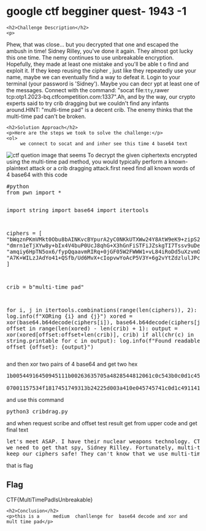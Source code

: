 
<!DOCTYPE html>
<html>

<body>
    <h1>google ctf begginer quest-  1943 -1</h1>

    <h2>Challenge Description</h2>
    <p>  
Phew, that was close... but you decrypted that one and  escaped the ambush in time! Sidney Rilley, you've done it again. They almost got lucky this one time. The  nemy continues to use unbreakable encryption. Hopefully, they made at least one mistake and you'll be able t o find and exploit it. If they keep reusing the cipher , just like they repeatedly use your name, maybe we can eventually find a way to defeat it. Login to your terminal (your password is 'Sidney'). Maybe you can decr ypt at least one of the messages. Connect with the command: "socat file:`tty`,rawer tcp:otp1.2023-bq.ctfcompetition.com:1337".Ah, and by the way, our crypto experts said to try crib dragging but we couldn't find any infants around.HINT: "multi-time pad" is a decent crib. The enemy thinks that the multi-time pad can't be broken.
</p>
 
    <h2>Solution Approach</h2>
    <p>Here are the steps we took to solve the challenge:</p>
    <ol>
         we connect to socat and and inher see this time 4 base64 text
 <img src=" https://cybersecctf.github.io/blog/2024/googlectf/beginners-quest/1943/1/base64.png" alt="ctf quetion image" class="inline"/>
that seems To decrypt the given ciphertexts encrypted using the multi-time pad method, you would typically perform a known-plaintext attack or a crib dragging attack.first need find all known words of 4 base64 with this code
<pre>
#python
from pwn import *


import string
import base64
import itertools

ciphers = [
    "bWqznPKmVMkt0Obu8bAINKvcBYpurA2yC0NKkUTXWw24Y8AtW9eK9+zipS2Cs6qBHDF7Jpn4z2jm2iT/RWXw6QbQgNb2Ty64i5IuVZxpHsZ6GGr860eM7g==",
    "dmrn1eTjXYw8y+bIx4V4buP0UcJ8qhG+X3hGnFiSTFiJZskgTI7Tssv9uDeE/b+QGjVsZdX63X28k0rfanPYvBrFjaL2UWucmIMLX+lyEtZtHGD26EmF9g==",
    "amqiy6HpTN5ox6/fypQqaavmRIRq+0jGF05W2FWWW1+vL84iRoDd5uXzvmOG9v6RDDw1JID73Hjljg7GZj7N/Q6KycvxAjuJmJ8TRbxrHcYzWVL07UWM6g==",
    "A7K+WILzJAdYo41+QSfb/Ud6MvX+cIopvwYoAcP5V3Y+6g2vYtZdzlulJPc1jvu1uDIgz1hjbLxAz6ya6zzIR7zc8Q9xeqJid/8KOg7HPhD/QI7Ohyj4Sg=="
]

crib = b"multi-time pad"

for i, j in itertools.combinations(range(len(ciphers)), 2):
    log.info(f"XORing {i} and {j}")
    xored = xor(base64.b64decode(ciphers[i]), base64.b64decode(ciphers[j]))
    for offset in range(len(xored) - len(crib) + 1):
        output = xor(xored[offset:offset+len(crib)], crib)
        if all(chr(c) in string.printable for c in output):
            log.info(f"Found readable string at offset {offset}: {output}")
</pre>

and then xor two pairs of 4 base64     and get two hex
<pre>
1b00544916450945111b00263635705a4828544812061c0c543b0c0d1c4517553105090d17595945271f1d1a064e1511060417434c0212155a496e202f1628551c150d74001e45241311250a751b0c1017040a0a030e0918

07001157534f1817451749313b24225d003a410e045745741c0d1c4911410052174c0e0f1d57571109111b4e04455410100d4e021903131003542a39235b3d14085a491d074d1531130d3d10200203004941380806020004
</pre>
and use this command
<pre>
python3 cribdrag.py <A_xored_HEX_FROM_ABOVE>
</pre>
and when request scribe and offset test result get from upper code and get final text
<pre>
let's meet ASAP. I have their nuclear weapons technology. CTF{MultiTimePadIsUnbreakable}
we need to get that spy, Sidney Rilley. Fortunately, multi-time pad is truly unbreakable
keep our ciphers safe! They can't know that we use multi-time pad. In paritcular, Sidney
</pre>
that is flag 
    </ol>
<br>
    <h2>Flag</h2>
    <p class="flag">CTF{MultiTimePadIsUnbreakable}
</p>

    <h2>Conclusion</h2>
    <p>this is a     medium  chanllenge for  base64 decode and xor and mult time pad</p>
</body>
</html>




